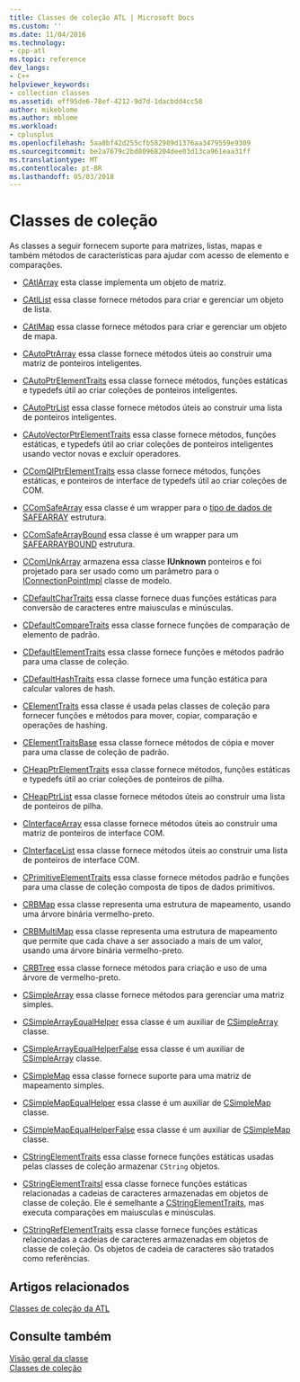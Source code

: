 ```yaml
---
title: Classes de coleção ATL | Microsoft Docs
ms.custom: ''
ms.date: 11/04/2016
ms.technology:
- cpp-atl
ms.topic: reference
dev_langs:
- C++
helpviewer_keywords:
- collection classes
ms.assetid: eff95de6-78ef-4212-9d7d-1dacbdd4cc58
author: mikeblome
ms.author: mblome
ms.workload:
- cplusplus
ms.openlocfilehash: 5aa8bf42d255cfb582989d1376aa3479559e9309
ms.sourcegitcommit: be2a7679c2bd80968204dee03d13ca961eaa31ff
ms.translationtype: MT
ms.contentlocale: pt-BR
ms.lasthandoff: 05/03/2018
---
```

# <a name="collection-classes"></a>Classes de coleção
As classes a seguir fornecem suporte para matrizes, listas, mapas e também métodos de características para ajudar com acesso de elemento e comparações.  
  
-   [CAtlArray](../atl/reference/catlarray-class.md) esta classe implementa um objeto de matriz.  
  
-   [CAtlList](../atl/reference/catllist-class.md) essa classe fornece métodos para criar e gerenciar um objeto de lista.  
  
-   [CAtlMap](../atl/reference/catlmap-class.md) essa classe fornece métodos para criar e gerenciar um objeto de mapa.  
  
-   [CAutoPtrArray](../atl/reference/cautoptrarray-class.md) essa classe fornece métodos úteis ao construir uma matriz de ponteiros inteligentes.  
  
-   [CAutoPtrElementTraits](../atl/reference/cautoptrelementtraits-class.md) essa classe fornece métodos, funções estáticas e typedefs útil ao criar coleções de ponteiros inteligentes.  
  
-   [CAutoPtrList](../atl/reference/cautoptrlist-class.md) essa classe fornece métodos úteis ao construir uma lista de ponteiros inteligentes.  
  
-   [CAutoVectorPtrElementTraits](../atl/reference/cautovectorptrelementtraits-class.md) essa classe fornece métodos, funções estáticas, e typedefs útil ao criar coleções de ponteiros inteligentes usando vector novas e excluir operadores.  
  
-   [CComQIPtrElementTraits](../atl/reference/ccomqiptrelementtraits-class.md) essa classe fornece métodos, funções estáticas, e ponteiros de interface de typedefs útil ao criar coleções de COM.  
  
-   [CComSafeArray](../atl/reference/ccomsafearray-class.md) essa classe é um wrapper para o [tipo de dados de SAFEARRAY](http://msdn.microsoft.com/en-us/9ec8025b-4763-4526-ab45-390c5d8b3b1e) estrutura.  
  
-   [CComSafeArrayBound](../atl/reference/ccomsafearraybound-class.md) essa classe é um wrapper para um [SAFEARRAYBOUND](http://msdn.microsoft.com/en-us/303a9bdb-71d6-4f14-8747-84cf84936c6d) estrutura.  
  
-   [CComUnkArray](../atl/reference/ccomunkarray-class.md) armazena essa classe **IUnknown** ponteiros e foi projetado para ser usado como um parâmetro para o [IConnectionPointImpl](../atl/reference/iconnectionpointimpl-class.md) classe de modelo.  
  
-   [CDefaultCharTraits](../atl/reference/cdefaultchartraits-class.md) essa classe fornece duas funções estáticas para conversão de caracteres entre maiusculas e minúsculas.  
  
-   [CDefaultCompareTraits](../atl/reference/cdefaultcomparetraits-class.md) essa classe fornece funções de comparação de elemento de padrão.  
  
-   [CDefaultElementTraits](../atl/reference/cdefaultelementtraits-class.md) essa classe fornece funções e métodos padrão para uma classe de coleção.  
  
-   [CDefaultHashTraits](../atl/reference/cdefaulthashtraits-class.md) essa classe fornece uma função estática para calcular valores de hash.  
  
-   [CElementTraits](../atl/reference/celementtraits-class.md) essa classe é usada pelas classes de coleção para fornecer funções e métodos para mover, copiar, comparação e operações de hashing.  
  
-   [CElementTraitsBase](../atl/reference/celementtraitsbase-class.md) essa classe fornece métodos de cópia e mover para uma classe de coleção de padrão.  
  
-   [CHeapPtrElementTraits](../atl/reference/cheapptrelementtraits-class.md) essa classe fornece métodos, funções estáticas e typedefs útil ao criar coleções de ponteiros de pilha.  
  
-   [CHeapPtrList](../atl/reference/cheapptrlist-class.md) essa classe fornece métodos úteis ao construir uma lista de ponteiros de pilha.  
  
-   [CInterfaceArray](../atl/reference/cinterfacearray-class.md) essa classe fornece métodos úteis ao construir uma matriz de ponteiros de interface COM.  
  
-   [CInterfaceList](../atl/reference/cinterfacelist-class.md) essa classe fornece métodos úteis ao construir uma lista de ponteiros de interface COM.  
  
-   [CPrimitiveElementTraits](../atl/reference/cprimitiveelementtraits-class.md) essa classe fornece métodos padrão e funções para uma classe de coleção composta de tipos de dados primitivos.  
  
-   [CRBMap](../atl/reference/crbmap-class.md) essa classe representa uma estrutura de mapeamento, usando uma árvore binária vermelho-preto.  
  
-   [CRBMultiMap](../atl/reference/crbmultimap-class.md) essa classe representa uma estrutura de mapeamento que permite que cada chave a ser associado a mais de um valor, usando uma árvore binária vermelho-preto.  
  
-   [CRBTree](../atl/reference/crbtree-class.md) essa classe fornece métodos para criação e uso de uma árvore de vermelho-preto.  
  
-   [CSimpleArray](../atl/reference/csimplearray-class.md) essa classe fornece métodos para gerenciar uma matriz simples.  
  
-   [CSimpleArrayEqualHelper](../atl/reference/csimplearrayequalhelper-class.md) essa classe é um auxiliar de [CSimpleArray](../atl/reference/csimplearray-class.md) classe.  
  
-   [CSimpleArrayEqualHelperFalse](../atl/reference/csimplearrayequalhelperfalse-class.md) essa classe é um auxiliar de [CSimpleArray](../atl/reference/csimplearray-class.md) classe.  
  
-   [CSimpleMap](../atl/reference/csimplemap-class.md) essa classe fornece suporte para uma matriz de mapeamento simples.  
  
-   [CSimpleMapEqualHelper](../atl/reference/csimplemapequalhelper-class.md) essa classe é um auxiliar de [CSimpleMap](../atl/reference/csimplemap-class.md) classe.  
  
-   [CSimpleMapEqualHelperFalse](../atl/reference/csimplemapequalhelperfalse-class.md) essa classe é um auxiliar de [CSimpleMap](../atl/reference/csimplemap-class.md) classe.  
  
-   [CStringElementTraits](../atl/reference/cstringelementtraits-class.md) essa classe fornece funções estáticas usadas pelas classes de coleção armazenar `CString` objetos.  
  
-   [CStringElementTraitsI](../atl/reference/cstringelementtraitsi-class.md) essa classe fornece funções estáticas relacionadas a cadeias de caracteres armazenadas em objetos de classe de coleção. Ele é semelhante a [CStringElementTraits](../atl/reference/cstringelementtraits-class.md), mas executa comparações em maiusculas e minúsculas.  
  
-   [CStringRefElementTraits](../atl/reference/cstringrefelementtraits-class.md) essa classe fornece funções estáticas relacionadas a cadeias de caracteres armazenadas em objetos de classe de coleção. Os objetos de cadeia de caracteres são tratados como referências.  
  
## <a name="related-articles"></a>Artigos relacionados  
 [Classes de coleção da ATL](../atl/atl-collection-classes.md)  
  
## <a name="see-also"></a>Consulte também  
 [Visão geral da classe](../atl/atl-class-overview.md)   
 [Classes de coleção](../atl/atl-collection-classes.md)

